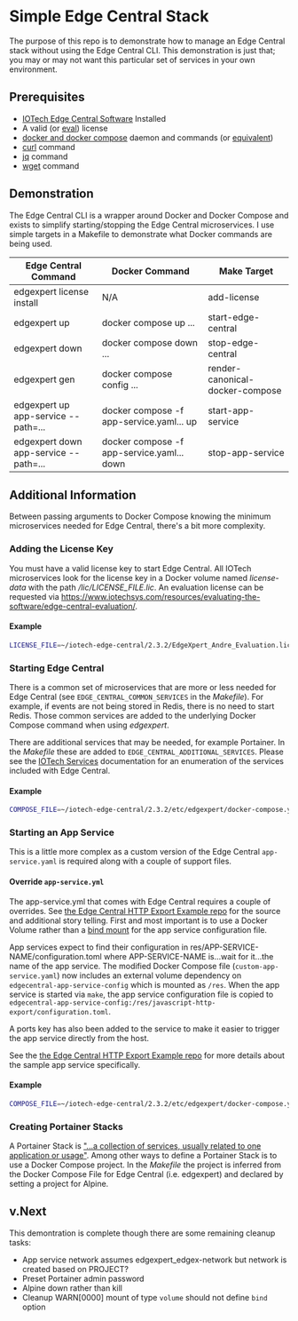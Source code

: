 # Simple Edge Central Stack

The purpose of this repo is to demonstrate how to manage an Edge Central stack without using the Edge Central CLI. This demonstration is just that; you may or may not want this particular set of services in your own environment.

## Prerequisites

- [IOTech Edge Central Software](https://www.iotechsys.com/products/edge-central/edge-central-installer-download/) Installed
- A valid (or [eval](https://www.iotechsys.com/resources/evaluating-the-software/edge-central-evaluation/)) license
- [docker and docker compose](https://www.docker.com/) daemon and commands (or [equivalent](https://github.com/abiosoft/colima))
- [curl](https://curl.se/) command
- [jq](https://jqlang.github.io/jq/) command
- [wget](https://www.gnu.org/software/wget/) command

## Demonstration

The Edge Central CLI is a wrapper around Docker and Docker Compose and exists to simplify starting/stopping the Edge Central microservices. I use simple targets in a Makefile to demonstrate what Docker commands are being used.

| Edge Central Command | Docker Command | Make Target |
| --- | --- | --- |
| edgexpert license install | N/A | add-license |
| edgexpert up | docker compose up ... | start-edge-central |
| edgexpert down | docker compose down ... | stop-edge-central |
| edgexpert gen | docker compose config ... | render-canonical-docker-compose |
| edgexpert up app-service --path=... | docker compose -f app-service.yaml... up | start-app-service |
| edgexpert down app-service --path=... | docker compose -f app-service.yaml... down | stop-app-service |

## Additional Information

Between passing arguments to Docker Compose knowing the minimum microservices needed for Edge Central, there's a bit more complexity.

### Adding the License Key

You must have a valid license key to start Edge Central. All IOTech microservices look for the license key in a Docker volume named _license-data_ with the path _/lic/LICENSE_FILE.lic_. An evaluation license can be requested via <https://www.iotechsys.com/resources/evaluating-the-software/edge-central-evaluation/>.

#### Example

```sh
LICENSE_FILE=~/iotech-edge-central/2.3.2/EdgeXpert_Andre_Evaluation.lic make add-license
```

### Starting Edge Central

There is a common set of microservices that are more or less needed for Edge Central (see `EDGE_CENTRAL_COMMON_SERVICES` in the _Makefile_). For example, if events are not being stored in Redis, there is no need to start Redis. Those common services are added to the underlying Docker Compose command when using _edgexpert_.

There are additional services that may be needed, for example Portainer. In the _Makefile_ these are added to `EDGE_CENTRAL_ADDITIONAL_SERVICES`. Please see the [IOTech Services](https://docs.iotechsys.com/edge-xpert23/cli/cli-services.html) documentation for an enumeration of the services included with Edge Central.

#### Example

```sh
COMPOSE_FILE=~/iotech-edge-central/2.3.2/etc/edgexpert/docker-compose.yml:~/iotech-edge-central/2.3.2/etc/edgexpert/app-service.yml make start-edge-central
```

### Starting an App Service

This is a little more complex as a custom version of the Edge Central `app-service.yaml` is required along with a couple of support files.

#### Override `app-service.yml`

The app-service.yml that comes with Edge Central requires a couple of overrides. See [the Edge Central HTTP Export Example repo](https://github.com/andresrinivasan/edge-central-http-export-example) for the source and additional story telling. First and most important is to use a Docker Volume rather than a [bind mount](https://docs.docker.com/storage/bind-mounts/) for the app service configuration file.

App services expect to find their configuration in res/APP-SERVICE-NAME/configuration.toml where APP-SERVICE-NAME is...wait for it...the name of the app service. The modified Docker Compose file (`custom-app-service.yaml`) now includes an external volume dependency on `edgecentral-app-service-config` which is mounted as `/res`. When the app service is started via `make`, the app service configuration file is copied to `edgecentral-app-service-config:/res/javascript-http-export/configuration.toml`.

A ports key has also been added to the service to make it easier to trigger the app service directly from the host.

See the [the Edge Central HTTP Export Example repo](https://github.com/andresrinivasan/edge-central-http-export-example) for more details about the sample app service specifically.

#### Example

```sh
COMPOSE_FILE=~/iotech-edge-central/2.3.2/etc/edgexpert/docker-compose.yml:~/iotech-edge-central/2.3.2/etc/edgexpert/app-service.yml make start-app-service
```

### Creating Portainer Stacks

A Portainer Stack is ["...a collection of services, usually related to one application or usage"](https://docs.portainer.io/user/docker/stacks). Among other ways to define a Portainer Stack is to use a Docker Compose project. In the _Makefile_ the project is inferred from the Docker Compose File for Edge Central (i.e. edgexpert) and declared by setting a project for Alpine.

## v.Next

This demontration is complete though there are some remaining cleanup tasks:

- App service network assumes edgexpert_edgex-network but network is created based on PROJECT?
- Preset Portainer admin password
- Alpine down rather than kill
- Cleanup WARN[0000] mount of type `volume` should not define `bind` option

